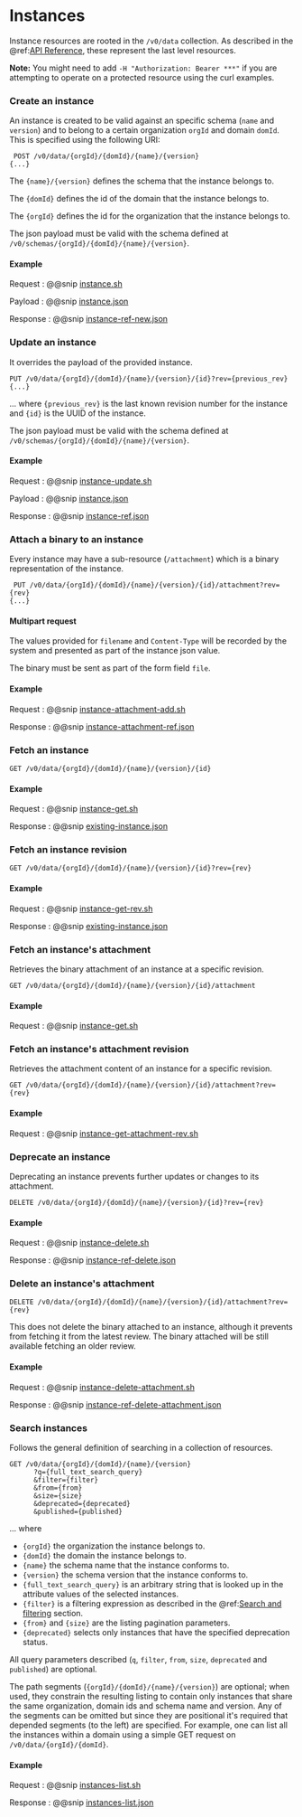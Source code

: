 # Instances

Instance resources are rooted in the `/v0/data` collection.  As described in the
@ref:[API Reference](index.md), these represent the last level resources.  


**Note:** You might need to add `-H "Authorization: Bearer ***"` if you are attempting to operate on a protected resource using the curl examples.

### Create an instance

An instance is created to be valid against an specific schema (`name` and `version`) and to belong to a certain organization `orgId` and domain `domId`. This is specified using the following URI:

```
 POST /v0/data/{orgId}/{domId}/{name}/{version} 
{...}
```

The `{name}/{version}` defines the schema that the instance belongs to.

The `{domId}` defines the id of the domain that the instance belongs to.

The `{orgId}` defines the id for the organization that the instance belongs to.

The json payload must be valid with the schema defined at `/v0/schemas/{orgId}/{domId}/{name}/{version}`.

#### Example
Request
:   @@snip [instance.sh](../assets/api-reference/instances/instance.sh)

Payload
:   @@snip [instance.json](../assets/api-reference/instances/instance.json)

Response
:   @@snip [instance-ref-new.json](../assets/api-reference/instances/instance-ref-new.json)

### Update an instance

It overrides the payload of the provided instance.
```
PUT /v0/data/{orgId}/{domId}/{name}/{version}/{id}?rev={previous_rev}
{...}
```
... where `{previous_rev}` is the last known revision number for the instance and `{id}` is the UUID of the instance.

The json payload must be valid with the schema defined at `/v0/schemas/{orgId}/{domId}/{name}/{version}`.

#### Example

Request
:   @@snip [instance-update.sh](../assets/api-reference/instances/instance-update.sh)

Payload
:   @@snip [instance.json](../assets/api-reference/instances/instance.json)

Response
:   @@snip [instance-ref.json](../assets/api-reference/instances/instance-ref.json)

### Attach a binary to an instance

Every instance may have a sub-resource (`/attachment`) which is a binary representation of the instance.

```
 PUT /v0/data/{orgId}/{domId}/{name}/{version}/{id}/attachment?rev={rev}
{...}
```
#### Multipart request

The values provided for `filename` and `Content-Type` will be recorded by the system and presented as part of the instance json value.

The binary must be sent as part of the form field `file`.

#### Example

Request
:   @@snip [instance-attachment-add.sh](../assets/api-reference/instances/instance-attachment-add.sh)

Response
:   @@snip [instance-attachment-ref.json](../assets/api-reference/instances/instance-attachment-ref.json)

### Fetch an instance

```
GET /v0/data/{orgId}/{domId}/{name}/{version}/{id}
```
#### Example

Request
:   @@snip [instance-get.sh](../assets/api-reference/instances/instance-get.sh)

Response
:   @@snip [existing-instance.json](../assets/api-reference/instances/existing-instance.json)

### Fetch an instance revision

```
GET /v0/data/{orgId}/{domId}/{name}/{version}/{id}?rev={rev}
```
#### Example

Request
:   @@snip [instance-get-rev.sh](../assets/api-reference/instances/instance-get-rev.sh)

Response
:   @@snip [existing-instance.json](../assets/api-reference/instances/existing-instance.json)

### Fetch an instance's attachment

Retrieves the binary attachment of an instance at a specific revision.

```
GET /v0/data/{orgId}/{domId}/{name}/{version}/{id}/attachment
```
#### Example

Request
:   @@snip [instance-get.sh](../assets/api-reference/instances/instance-get-attachment.sh)

### Fetch an instance's attachment revision

Retrieves the attachment content of an instance for a specific revision.

```
GET /v0/data/{orgId}/{domId}/{name}/{version}/{id}/attachment?rev={rev}
```
#### Example

Request
:   @@snip [instance-get-attachment-rev.sh](../assets/api-reference/instances/instance-get-attachment-rev.sh)

### Deprecate an instance

Deprecating an instance prevents further updates or changes to its attachment.

```
DELETE /v0/data/{orgId}/{domId}/{name}/{version}/{id}?rev={rev}
```

#### Example

Request
:   @@snip [instance-delete.sh](../assets/api-reference/instances/instance-delete.sh)

Response
:   @@snip [instance-ref-delete.json](../assets/api-reference/instances/instance-ref-delete.json)

### Delete an instance's attachment

```
DELETE /v0/data/{orgId}/{domId}/{name}/{version}/{id}/attachment?rev={rev}
```
This does not delete the binary attached to an instance, although it prevents from fetching it from the latest review. The binary attached will be still available fetching an older review.

#### Example

Request
:   @@snip [instance-delete-attachment.sh](../assets/api-reference/instances/instance-delete-attachment.sh)

Response
:   @@snip [instance-ref-delete-attachment.json](../assets/api-reference/instances/instance-ref-delete-attachment.json)

### Search instances

Follows the general definition of searching in a collection of resources.

```
GET /v0/data/{orgId}/{domId}/{name}/{version}
      ?q={full_text_search_query}
      &filter={filter}
      &from={from}
      &size={size}
      &deprecated={deprecated}
      &published={published}
```
... where 

* `{orgId}` the organization the instance belongs to.
* `{domId}` the domain the instance belongs to.
* `{name}` the schema name that the instance conforms to.
* `{version}` the schema version that the instance conforms to.
* `{full_text_search_query}` is an arbitrary string that is looked up in the attribute values of the selected instances.
* `{filter}` is a filtering expression as described in the @ref:[Search and filtering](operating-on-resources.md#search-and-filtering) section.  
* `{from}` and `{size}` are the listing pagination parameters.  
* `{deprecated}` selects only instances that have the specified deprecation status.

All query parameters described (`q`, `filter`, `from`, `size`, `deprecated` and `published`) are optional.

The path segments (`{orgId}/{domId}/{name}/{version}`) are optional; when used, they constrain the resulting listing to contain only instances that share the same organization, domain ids and schema name and version. 
Any of the segments can be omitted but since they are positional it's required that depended segments (to the left) are specified. For example, one can list all the instances within a domain using a simple GET request on `/v0/data/{orgId}/{domId}`.

#### Example

Request
:   @@snip [instances-list.sh](../assets/api-reference/instances/instance-list.sh)

Response
:   @@snip [instances-list.json](../assets/api-reference/instances/instance-list.json)
